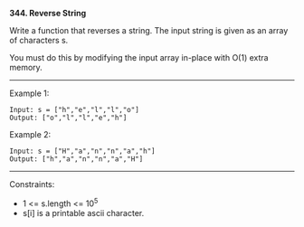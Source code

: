 **344. Reverse String**

Write a function that reverses a string. The input string is given as an array of characters s.

You must do this by modifying the input array in-place with O(1) extra memory.

***

Example 1:
```
Input: s = ["h","e","l","l","o"]
Output: ["o","l","l","e","h"]
```
Example 2:
```
Input: s = ["H","a","n","n","a","h"]
Output: ["h","a","n","n","a","H"]
``` 
***
Constraints:

- 1 <= s.length <= 10<sup>5</sup>
- s[i] is a printable ascii character.